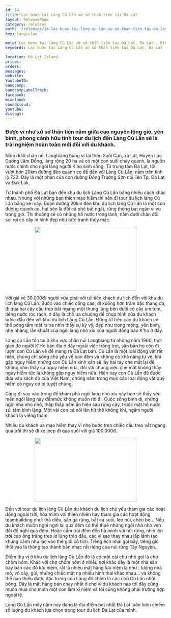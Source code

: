 ```yaml
---
id: 14
title: Lạc bước tại Làng Cù Lần xứ sở thần tiên tại Đà Lạt
layout: ReleasePage
category: releases
path: '/releases/14-lac-buoc-tai-lang-cu-lan-xu-so-than-tien-tai-da-lat/'
key: langculan

meta: Lạc bước tại Làng Cù Lần xứ sở thần tiên tại Đà Lạt, Đà Lạt , Bình Dương
keywords: Lạc bước tại Làng Cù Lần xứ sở thần tiên tại Đà Lạt, Đà Lạt , Bình Dương

location: Đà Lạt Island
prices: 
orders: 
messages:
website: 
YoutubeID: 
bandcamp: 
bandcampLabelTrack: 
facebook: 
mixcloud: 
soundcloud: 
youtube: 
discogs: 
---
```



<h3>Được ví như xứ sở thần tiên nằm giữa cao nguyên lộng gió, yên bình, phong cảnh hữu tình tour du lịch đến Làng Cù Lần sẽ là trải nghiệm hoàn toàn mới đối với du khách.</h3>

Nằm dưới chân núi Langbiang hung vĩ   tại thôn Suối Cạn, xã Lát, Huyện Lạc Dương Lâm Đồng, làng rộng 20 ha và có một con suối chảy quanh, là nguồn nước chính cho ngôi làng người  K’ho sinh sống. Từ trung tâm Đà Lạt, tôi vượt hơn 20km đường đèo quanh co để đến với Làng Cù Lần, nằm trên tỉnh lộ 722. Đây là một phần của con đường Đông Trường Sơn nối liền Tp. Đà Lạt và Đak Lak. 

Từ thành phố Đà Lạt bạn đến khu du lịch Làng Cù Lần bằng nhiều cách khác nhau. Nhưng với những bạn thích mạo hiểm thì nên đi tour du lịch làng Cù Lần bằng xe máy. Đoạn đường 20km đến khu du lịch lang Cù Lần là một con đường quanh co, hai bên là đồi cà phê bát ngát, rừng thông bạt ngàn vi vu trong gió. Thi thoảng sẽ có những hồ nước trong lành, nằm dưới chân đồi soi rọi cỏ cây in hình đẹp như bức tranh thủy mặc. 

<div align="center"><img src="https://c2.staticflickr.com/2/1867/43270502545_d81688766a_b.jpg"width="320px" height="200px"></div>

Với giá vé 30.000đ/ người vừa phải với túi tiền khách du lịch đến với khu du lịch làng Cù Lần. Bước vào chiếc cổng cao, đi xuống hơn trăm bậc thang đá, đi qua hai cây cầu treo bắt ngang một thung lũng bên dưới cỏ cây ùm tùm, tiếng nước róc rách, ở đây là chỗ ưa chuộng để chụp hình của du khách bước đầu đến với khu du lịch Làng Cù Lần. Đứng từ trên cao du khách có thể póng tầm mát ra xa nhìn thấy sự kỳ vỹ, đẹp như trong mộng, yên bình, nhẹ nhàng, lần khuất của ngôi làng nhỏ xíu của người đồng bào K’ho ở đây. 

Làng cù Lần tồn tại ở khu vực chân núi Langbiang từ những năm 1960, thời gian đó người K'Ho bản địa ở đây ngoài việc trồng trọt, săn bắn họ còn đi lượm con Cù Lần về để mang ra Đà Lạt bán. Cù Lần là một loài động vật rất hiền, chúng chỉ sống chủ yếu về ban đêm và không có khả năng tự vệ, khi gặp nguy hiểm những con Cù Lần xinh xắn sẽ lấy hai tay che mắt lại để không nhìn thấy sự nguy hiểm nữa, đối với chúng việc che mắt không thấy nguy hiểm tức là không gặp nguy hiểm nữa. Hiện nay con Cù Lần đã được đưa vào sách đỏ của Việt Nam, chúng nằm trong mục các loại động vật quý hiếm có nguy cơ bị tuyệt chủng.

Càng đi sau vào trong để khám phá ngôi làng nhỏ xíu này bạn sẽ thấy yêu mến ngôi làng này đếnmức không muốn rời đi. Cuộc sống bình dị, những ngôi nhà nho nhỏ, thấp thấp nằm ẩn hiện sau rừng cây, trước mặt hồ nước sủi tăm bình lặng. Một vài con cá nổi lên hít thở không khí, ngắm người khách lạ viếng thăm.

Nhiều du khách ưa mạo hiểm thay vì nhẹ bước tren chiếc cầu treo vắt ngang qua trời thì sẽ đi xe jeep đi qua suối với giá 100.000đ. 

<div align="center"><img src="https://c2.staticflickr.com/2/1899/43458181704_1e4b93d891_b.jpg"width="320px" height="200px"></div>

Đến với tour du lịch làng Cù Lần du khách du lịch chủ yếu tham gia các hoạt động ngoài trời, hòa mình với thiên nhiên hay tham gia các hoạt động teambuilding như: thả diều, săn gà rừng, bắt cá suối, leo núi, chèo bè...  Nếu du khách muốn nghỉ ngơi lại qua đêm có thể thuê những ngôi nhà nhỏ ven đồi để nghỉ qua đêm. Hoặc cắm trại đêm đến hà mình với núi rừng, nhìn lên trời cao ông trăng treo lơ lửng trên đầu, các vì sao thay nhau lấp lánh tạo khung cảnh như lạc vào thế giới cổ tích. Tiếng ếch nhái gọi bầy, tiếng gió thổi vào lá thông tạo thành bản nhạc rất riêng của núi rừng Tây Nguyên. 

Điểm thụ vị ở khu du lịch làng Cù Lần đó là có một cái chự nhỏ gọi là chợ chồm hổm. Khác với chợ chồm hổm ở nhiều nơi khác đây là một nhà sàn bày bán các đồ lưu niệm, rất là nhiều mặt hàng lưu niệm lạ như : tượng nhà mồ, vỏ cây, gùi, những chiếc mặt nạ nhiều hình thái khác nhau… và không thể nào thiếu được đặc trưng của Làng đó chính là các chú Cù Lần nhồi bông. Đây là mặt hàng bán chạy nhất ở chợ vì du khách nào tới đây cũng muốn mua cho mình một con làm kỉ niệm và tôi cũng không phải trường hợp ngoại lệ. 

Làng Cù Lần mấy năm nay đang là địa điểm hot nhất Đà Lạt luôn luôn chiếm số lượng du khách lựa chọn trong tour du lịch Đà Lạt của mình. 
